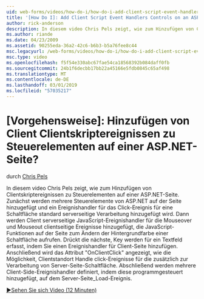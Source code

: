 ```yaml
---
uid: web-forms/videos/how-do-i/how-do-i-add-client-script-event-handlers-controls-on-an-aspnet-page
title: '[How Do I]: Add Client Script Event Handlers Controls on an ASP.NET Page? | Microsoft Docs'
author: rick-anderson
description: In diesem video Chris Pels zeigt, wie zum Hinzufügen von Clientskriptereignissen zu Steuerelementen auf einer ASP.NET-Seite. Zunächst werden mehrere Steuerelemente von ASP.NET auf der Seite und ein e hinzugefügt...
ms.author: riande
ms.date: 04/23/2009
ms.assetid: 90255eda-36a2-42c6-b6b3-b5a76fee8c44
msc.legacyurl: /web-forms/videos/how-do-i/how-do-i-add-client-script-event-handlers-controls-on-an-aspnet-page
msc.type: video
ms.openlocfilehash: f5f54e330abc67fae54ca18568392b084daff0fb
ms.sourcegitcommit: 24b1f6decbb17bb22a45166e5fdb0845c65af498
ms.translationtype: MT
ms.contentlocale: de-DE
ms.lasthandoff: 03/01/2019
ms.locfileid: "57035217"
---
```

<a name="how-do-i-add-client-script-event-handlers-controls-on-an-aspnet-page"></a>[Vorgehensweise]: Hinzufügen von Client Clientskriptereignissen zu Steuerelementen auf einer ASP.NET-Seite?
====================
durch [Chris Pels](https://twitter.com/chrispels)

In diesem video Chris Pels zeigt, wie zum Hinzufügen von Clientskriptereignissen zu Steuerelementen auf einer ASP.NET-Seite. Zunächst werden mehrere Steuerelemente von ASP.NET auf der Seite hinzugefügt und ein Ereignishandler für das Click-Ereignis für eine Schaltfläche standard serverseitige Verarbeitung hinzugefügt wird. Dann werden Client serverseitige JavaScript-Ereignishandler für die Mouseover und Mouseout clientseitige Ereignisse hinzugefügt, die JavaScript-Funktionen auf der Seite zum Ändern der Hintergrundfarbe einer Schaltfläche aufrufen. Drückt die nächste, Key werden für ein Textfeld erfasst, indem Sie einen Ereignishandler für Client-Seite hinzufügen. Anschließend wird das Attribut "OnClientClick" angezeigt, wie die Möglichkeit, Clientstandort Handle click-Ereignisse für die zusätzlich zur Verarbeitung von Server-Seite-Schaltfläche. Abschließend werden mehrere Client-Side-Ereignishandler definiert, indem diese programmgesteuert hinzugefügt, auf dem Server-Seite\_Load-Ereignis.

[&#9654;Sehen Sie sich Video (12 Minuten)](https://channel9.msdn.com/Blogs/ASP-NET-Site-Videos/how-do-i-add-client-script-event-handlers-controls-on-an-aspnet-page)
